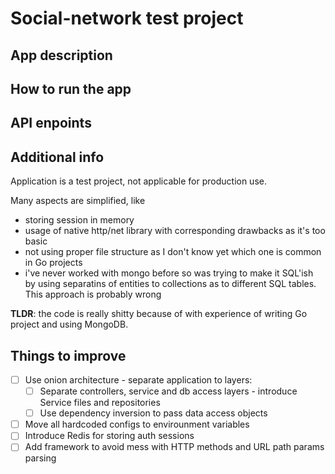 # Social-network test project

## App description


## How to run the app


## API enpoints



## Additional info
Application is a test project, not applicable for production use.

Many aspects are simplified, like
- storing session in memory
- usage of native http/net library with corresponding drawbacks as it's too basic
- not using proper file structure as I don't know yet which one is common in Go projects
- i've never worked with mongo before so was trying to make it SQL'ish by using separatins of entities to collections as to different SQL tables. This approach is probably wrong

**TLDR**: the code is really shitty because of with experience of writing Go project and using MongoDB.

## Things to improve
- [ ] Use onion architecture - separate application to layers:
  - [ ] Separate controllers, service and db access layers - introduce Service files and repositories
  - [ ] Use dependency inversion to pass data access objects
- [ ] Move all hardcoded configs to envirounment variables
- [ ] Introduce Redis for storing auth sessions
- [ ] Add framework to avoid mess with HTTP methods and URL path params parsing